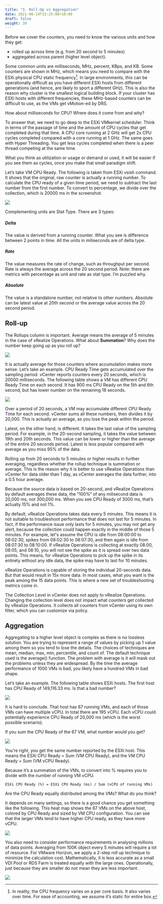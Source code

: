```yaml
---
title: "3. Roll-Up vs Aggregation"
date: 2021-06-14T15:25:08+10:00
draft: false
weight: 30
---
```


Before we cover the counters, you need to know the various units and how they get:

- rolled up across time (e.g. from 20 second to 5 minutes)
- aggregated across parent (higher level object).

Some common units are milliseconds, MHz, percent, KBps, and KB. Some counters are shown in MHz, which means you need to compare with the ESXi physical CPU static frequency[^1]. In large environments, this can be operationally difficult as you have different ESXi hosts from different generations (and hence, are likely to sport a different GHz). This is also the reason why cluster is the smallest logical building block. If your cluster has ESXi hosts with different frequencies, these MHz-based counters can be difficult to use, as the VMs get vMotion-ed by DRS.

How about milliseconds for CPU? Where does it come from and why?

To answer that, we need to go deep to the ESXi VMkernel scheduler. Think in terms of the passage of time and the amount of CPU cycles that get completed during that time. A CPU core running at 2 GHz will get 2x CPU cycles completed compared with a core running at 1 GHz. The same goes with Hyper Threading. You get less cycles completed when there is a peer thread competing at the same time.

What you think as utilization or usage or demand or used, it will be easier if you see them as cycles, once you make that small paradigm shift.

Let’s take VM CPU Ready. The following is taken from ESXi vsish command. It shows that the original, raw counter is actually a running number. To calculate the CPU ready of a given time period, we need to subtract the last number from the first number. To convert to percentage, we divide over the collection, which is 20000 ms in the screenshot.

![](2.1.3-fig-1.png)

Complementing units are Stat Type. There are 3 types:

##### Delta
The value is derived from a running counter. What you see is difference between 2 points in time. All the units in miliseconds are of delta type. 

##### Rate
The value measures the rate of change, such as throughput per second. Rate is always the average across the 20 second period.
Note: there are metrics with percentage as unit and rate as stat type. I’m puzzled why.


##### Absolute
The value is a standalone number, not relative to other numbers. Absolute can be latest value at 20th second or the average value across the 20 second period.

## Roll-up

The Rollups column is important. Average means the average of 5 minutes in the case of vRealize Operations. What about **Summation**? Why does the number keep going up as you roll up?

![](2.1.3-fig-2.png)

It is actually average for those counters where accumulation makes more sense. Let’s take an example. CPU Ready Time gets accumulated over the sampling period. vCenter reports counters every 20 seconds, which is 20000 milliseconds. The following table shows a VM has different CPU Ready Time on each second. It has 900 ms CPU Ready on the 5th and 6th second, but has lower number on the remaining 18 seconds.

![](2.1.3-fig-2.png)

Over a period of 20 seconds, a VM may accumulate different CPU Ready Time for each second. vCenter sums all these numbers, then divides it by 20,000. This is actually an average, as you lose the peak within the period.

Latest, on the other hand, is different. It takes the last value of the sampling period. For example, in the 20-second sampling, it takes the value between 19th and 20th seconds. This value can be lower or higher than the average of the entire 20 seconds period. Latest is less popular compared with average as you miss 95% of the data.

Rolling up from 20 seconds to 5 minutes or higher results in further averaging, regardless whether the rollup technique is summation or average. This is the reason why it is better to use vRealize Operations than vCenter for data older than 1 day, as vCenter averages the data further, into a 0.5 hour average.

Because the source data is based on 20-second, and vRealize Operations by default averages these data, the “100%” of any milisecond data is 20,000 ms, not 300,000 ms. When you see CPU Ready of 3000 ms, that’s actually 15% and not 1%.

By default, vRealize Operations takes data every 5 minutes. This means it is not suitable to troubleshoot performance that does not last for 5 minutes. In fact, if the performance issue only lasts for 5 minutes, you may not get any alert, because the collection could happen exactly in the middle of those 5 minutes. For example, let's assume the CPU is idle from 08:00:00 to 08:02:30, spikes from 08:02:30 to 08:07:30, and then again is idle from 08:07:30 to 08:10:00. If vRealize Operations is collecting at exactly 08:00, 08:05, and 08:10, you will not see the spike as it is spread over two data points. This means, for vRealize Operations to pick up the spike in its entirety without any idle data, the spike may have to last for 10 minutes.

vRealize Operations is capable of storing the individual 20-seconds data. But that would result in 15x more data. In most cases, what you want is the peak among the 15 data points. This is where a new set of troubleshooting metrics come in. 

The Collection Level in vCenter does not apply to vRealize Operations. Changing the collection level does not impact what counters get collected by vRealize Operations. It collects all counters from vCenter using its own filter, which you can customize via policy.

## Aggregation

Aggregating to a higher level object is complex as there is no lossless solution. You are trying to represent a range of values by picking up 1 value among them so you tend to lose the details. The choices of techniques are mean, median, max, min, percentile, and count of. The default technique used is the average() function. The problem with average is it will mask out the problems unless they are widespread. By the time the average performance of 1000 VMs is bad, you likely have a hundred VMs in bad shape.

Let’s take an example. The following table shows ESXi hosts. The first host has CPU Ready of 149,116.33 ms. Is that a bad number?

![](2.1.3-fig-4.png)

It is hard to conclude. That host has 67 running VMs, and each of those VMs can have multiple vCPU. In total there are 195 vCPU. Each vCPU could potentially experience CPU Ready of 20,000 ms (which is the worst possible scenario).

If you sum the CPU Ready of the 67 VM, what number would you get? 

![](2.1.3-fig-5.png)

You’re right, you get the same number reported by the ESXi host. This means the ESXi CPU Ready = Sum (VM CPU Ready), and the VM CPU Ready = Sum (VM vCPU Ready).

Because it’s a summation of the VMs, to convert into % requires you to divide with the number of running VM vCPU.

`ESXi CPU Ready (%) = ESXi CPU Ready (ms) / Sum (vCPU of running VMs)`

Are the CPU Ready equally distributed among the VMs? What do you think?

It depends on many settings, so there is a good chance you get something like the following. This heat map shows the 67 VMs on the above host, colored by CPU Ready and sized by VM CPU configuration. You can see that the larger VMs tend to have higher CPU ready, as they have more vCPU.

![](2.1.3-fig-6.png)

You also need to consider performance requirements in analysing millions of data points. Averaging from 100K object every 5 minutes will require a lot of resource. For VMware Horizon, we apply a 2-step roll up technique to minimize the calculation cost. Mathematically, it is less accurate as a small VDI Pool or RDS Farm is treated equally with the large ones. Operationally, just because they are smaller do not mean they are less important.

![](2.1.3-fig-7.png)

[^1]: In reality, the CPU frequency varies on a per core basis. It also varies over time. For ease of accounting, we assume it’s static for entire box.